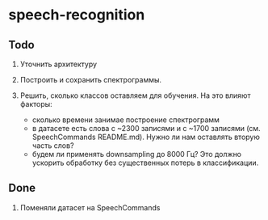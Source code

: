 # speech-recognition

## Todo

1. Уточнить архитектуру

2. Построить и сохранить спектрограммы.

3. Решить, сколько классов оставляем для обучения. На это влияют факторы:
    - сколько времени занимае построение спектрограмм
    - в датасете есть слова с ~2300 записями и с ~1700 записями (см. SpeechCommands README.md). Нужно ли нам оставлять вторую часть слов?
    - будем ли применять downsampling до 8000 Гц? Это должно ускорить обработку без существенных потерь в классификации.

## Done

1. Поменяли датасет на SpeechCommands
